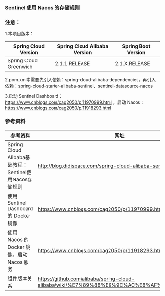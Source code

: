 ### Sentinel 使用 Nacos 的存储规则

### 注意：
1.本项目版本：

Spring Cloud Version| Spring Cloud Alibaba Version | Spring Boot Version
--- | --- | ---
Spring Cloud Greenwich | 2.1.1.RELEASE | 2.1.X.RELEASE

2.pom.xml中需要先引入依赖：spring-cloud-alibaba-dependencies，再引入依赖：spring-cloud-starter-alibaba-sentinel、sentinel-datasource-nacos

3.启动 Sentinel Dashboard：https://www.cnblogs.com/cag2050/p/11970999.html ，启动 Nacos：https://www.cnblogs.com/cag2050/p/11918293.html

### 参考资料

参考资料 | 网址
--- | ---
Spring Cloud Alibaba基础教程：Sentinel使用Nacos存储规则 | http://blog.didispace.com/spring-cloud-alibaba-sentinel-2-1/
使用 Sentinel Dashboard 的 Docker 镜像 | https://www.cnblogs.com/cag2050/p/11970999.html
使用 Nacos 的 Docker 镜像，启动 Nacos 服务 | https://www.cnblogs.com/cag2050/p/11918293.html
组件版本关系 | https://github.com/alibaba/spring-cloud-alibaba/wiki/%E7%89%88%E6%9C%AC%E8%AF%B4%E6%98%8E
